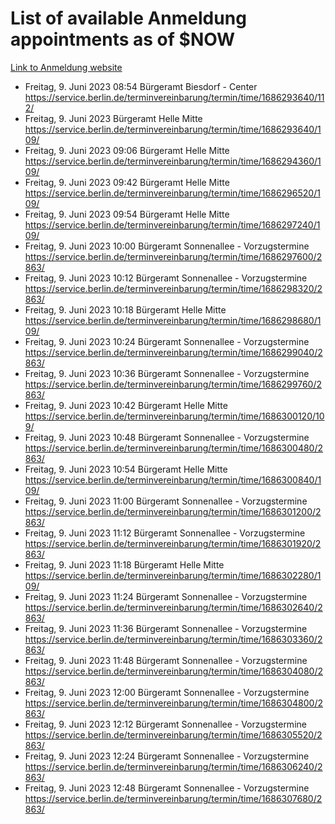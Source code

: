# List of available Anmeldung appointments as of $NOW
[Link to Anmeldung website](https://service.berlin.de/terminvereinbarung/termin/tag.php?termin=1&anliegen[]=120686&dienstleisterlist=122210,122217,327316,122219,327312,122227,327314,122231,327346,122243,327348,122254,122252,329742,122260,329745,122262,329748,122271,327278,122273,327274,122277,327276,330436,122280,327294,122282,327290,122284,327292,122291,327270,122285,327266,122286,327264,122296,327268,150230,329760,122297,327286,122294,327284,122312,329763,122314,329775,122304,327330,122311,327334,122309,327332,317869,122281,327352,122279,329772,122283,122276,327324,122274,327326,122267,329766,122246,327318,122251,327320,122257,327322,122208,327298,122226,327300&herkunft=http%3A%2F%2Fservice.berlin.de%2Fdienstleistung%2F120686%2F)
- Freitag, 9. Juni 2023 08:54 Bürgeramt Biesdorf - Center https://service.berlin.de/terminvereinbarung/termin/time/1686293640/112/
- Freitag, 9. Juni 2023  Bürgeramt Helle Mitte https://service.berlin.de/terminvereinbarung/termin/time/1686293640/109/
- Freitag, 9. Juni 2023 09:06 Bürgeramt Helle Mitte https://service.berlin.de/terminvereinbarung/termin/time/1686294360/109/
- Freitag, 9. Juni 2023 09:42 Bürgeramt Helle Mitte https://service.berlin.de/terminvereinbarung/termin/time/1686296520/109/
- Freitag, 9. Juni 2023 09:54 Bürgeramt Helle Mitte https://service.berlin.de/terminvereinbarung/termin/time/1686297240/109/
- Freitag, 9. Juni 2023 10:00 Bürgeramt Sonnenallee - Vorzugstermine https://service.berlin.de/terminvereinbarung/termin/time/1686297600/2863/
- Freitag, 9. Juni 2023 10:12 Bürgeramt Sonnenallee - Vorzugstermine https://service.berlin.de/terminvereinbarung/termin/time/1686298320/2863/
- Freitag, 9. Juni 2023 10:18 Bürgeramt Helle Mitte https://service.berlin.de/terminvereinbarung/termin/time/1686298680/109/
- Freitag, 9. Juni 2023 10:24 Bürgeramt Sonnenallee - Vorzugstermine https://service.berlin.de/terminvereinbarung/termin/time/1686299040/2863/
- Freitag, 9. Juni 2023 10:36 Bürgeramt Sonnenallee - Vorzugstermine https://service.berlin.de/terminvereinbarung/termin/time/1686299760/2863/
- Freitag, 9. Juni 2023 10:42 Bürgeramt Helle Mitte https://service.berlin.de/terminvereinbarung/termin/time/1686300120/109/
- Freitag, 9. Juni 2023 10:48 Bürgeramt Sonnenallee - Vorzugstermine https://service.berlin.de/terminvereinbarung/termin/time/1686300480/2863/
- Freitag, 9. Juni 2023 10:54 Bürgeramt Helle Mitte https://service.berlin.de/terminvereinbarung/termin/time/1686300840/109/
- Freitag, 9. Juni 2023 11:00 Bürgeramt Sonnenallee - Vorzugstermine https://service.berlin.de/terminvereinbarung/termin/time/1686301200/2863/
- Freitag, 9. Juni 2023 11:12 Bürgeramt Sonnenallee - Vorzugstermine https://service.berlin.de/terminvereinbarung/termin/time/1686301920/2863/
- Freitag, 9. Juni 2023 11:18 Bürgeramt Helle Mitte https://service.berlin.de/terminvereinbarung/termin/time/1686302280/109/
- Freitag, 9. Juni 2023 11:24 Bürgeramt Sonnenallee - Vorzugstermine https://service.berlin.de/terminvereinbarung/termin/time/1686302640/2863/
- Freitag, 9. Juni 2023 11:36 Bürgeramt Sonnenallee - Vorzugstermine https://service.berlin.de/terminvereinbarung/termin/time/1686303360/2863/
- Freitag, 9. Juni 2023 11:48 Bürgeramt Sonnenallee - Vorzugstermine https://service.berlin.de/terminvereinbarung/termin/time/1686304080/2863/
- Freitag, 9. Juni 2023 12:00 Bürgeramt Sonnenallee - Vorzugstermine https://service.berlin.de/terminvereinbarung/termin/time/1686304800/2863/
- Freitag, 9. Juni 2023 12:12 Bürgeramt Sonnenallee - Vorzugstermine https://service.berlin.de/terminvereinbarung/termin/time/1686305520/2863/
- Freitag, 9. Juni 2023 12:24 Bürgeramt Sonnenallee - Vorzugstermine https://service.berlin.de/terminvereinbarung/termin/time/1686306240/2863/
- Freitag, 9. Juni 2023 12:48 Bürgeramt Sonnenallee - Vorzugstermine https://service.berlin.de/terminvereinbarung/termin/time/1686307680/2863/
